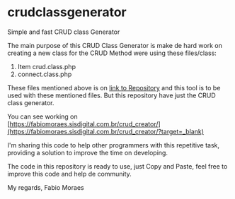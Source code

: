 # crudclassgenerator
Simple and fast CRUD class Generator

The main purpose of this CRUD Class Generator is make de hard work on creating a new class for the CRUD Method were using these files/class:
1.  Item crud.class.php
2. connect.class.php
 
These files mentioned above is on [link to Repository](https://github.com/povman/crud) and this tool is to be used with these mentioned files.
But this repository have just the CRUD class generator.

You can see working on [https://fabiomoraes.sisdigital.com.br/crud_creator/](https://fabiomoraes.sisdigital.com.br/crud_creator/?target=_blank)

I'm sharing this code to help other programmers with this repetitive task, providing a solution to improve the time on developing.

The code in this repository is ready to use, just Copy and Paste, feel free to improve this code and help de community.

My regards,
Fabio Moraes

